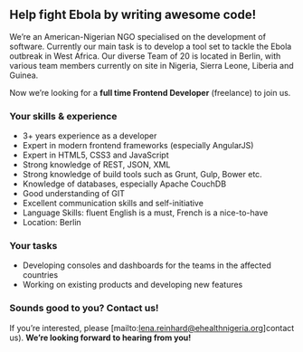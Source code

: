 ## Help fight Ebola by writing awesome code!

We’re an American-Nigerian NGO specialised on the development of software. Currently our main task is to develop a tool set to tackle the Ebola outbreak in West Africa. Our diverse Team of 20 is located in Berlin, with various team members currently on site in Nigeria, Sierra Leone, Liberia and Guinea. 

Now we’re looking for a __full time Frontend Developer__ (freelance) to join us.

### Your skills & experience

- 3+ years experience as a developer
- Expert in modern frontend frameworks (especially AngularJS)
- Expert in HTML5, CSS3 and JavaScript
- Strong knowledge of REST, JSON, XML
- Strong knowledge of build tools such as Grunt, Gulp, Bower etc.
- Knowledge of databases, especially Apache CouchDB
- Good understanding of GIT
- Excellent communication skills and self-initiative
- Language Skills: fluent English is a must, French is a nice-to-have
- Location: Berlin

### Your tasks

- Developing consoles and dashboards for the teams in the affected countries
- Working on existing products and developing new features

### Sounds good to you? Contact us!

If you’re interested, please [mailto:lena.reinhard@ehealthnigeria.org]contact us). __We’re looking forward to hearing from you!__
